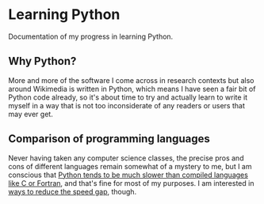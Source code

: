 # Learning Python
Documentation of my progress in learning Python. 

## Why Python?
More and more of the software I come across in research contexts but also around Wikimedia is written in Python, which means I have seen a fair bit of Python code already, so it's about time to try and actually learn to write it myself in a way that is not too inconsiderate of any readers or users that may ever get.

## Comparison of programming languages
Never having taken any computer science classes, the precise pros and cons of different languages remain somewhat of a mystery to me, but I am conscious that [Python tends to be much slower than compiled languages like C or Fortran](http://jonathankinlay.com/index.php/2015/02/comparison-programming-languages), and that's fine for most of my purposes. I am interested in [ways to reduce the speed gap](https://jakevdp.github.io/blog/2015/02/24/optimizing-python-with-numpy-and-numba/), though.
